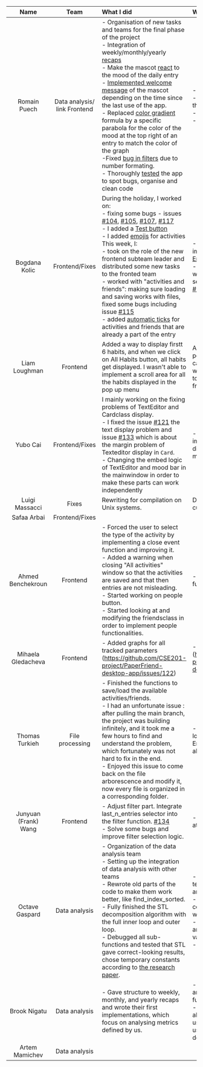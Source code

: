 | Name                 |Team               |      What I did             |  What I will do |
|:----------------------:|:-----------------:|:-------------------------|:------------------|
| Romain Puech         |Data analysis/ link Frontend  |- Organisation of new tasks and teams for the final phase of the project<br>- Integration of weekly/monthly/yearly [recaps](https://github.com/orgs/CSE201-project/projects/4/views/2?pane=issue&itemId=16133849)<br>- Make the mascot [react](https://github.com/CSE201-project/PaperFriend-desktop-app/issues/96) to the mood of the daily entry<br>- [Implemented welcome message](https://github.com/CSE201-project/PaperFriend-desktop-app/issues/140) of the mascot depending on the time since the last use of the app.<br>- Replaced [color gradient](https://github.com/CSE201-project/PaperFriend-desktop-app/issues/141) formula by a specific parabola for the color of the mood at the top right of an entry to match the color of the graph<br>-Fixed [bug in filters](https://github.com/CSE201-project/PaperFriend-desktop-app/issues/126) due to number formating.<br>- Thoroughly [tested](https://github.com/CSE201-project/PaperFriend-desktop-app/issues/131) the app to spot bugs, organise and clean code|- Clean code<br>- Integrate suggestions of the mascot.<br>- Generate testing data.<br>- Link analysis/frontend|
| Bogdana Kolic        |Frontend/Fixes |During the holiday, I worked on:<br>- fixing some bugs - issues [#104](https://github.com/CSE201-project/PaperFriend-desktop-app/issues/104), [#105](https://github.com/CSE201-project/PaperFriend-desktop-app/issues/105), [#107](https://github.com/CSE201-project/PaperFriend-desktop-app/issues/107), [#117](https://github.com/CSE201-project/PaperFriend-desktop-app/issues/117)<br>- I added a [Test button](https://github.com/CSE201-project/PaperFriend-desktop-app/issues/103)<br>- I added [emojis](https://github.com/CSE201-project/PaperFriend-desktop-app/issues/110) for activities<br>This week, I: <br>- took on the role of the new frontend subteam leader and distributed some new tasks to the fronted team<br>- worked with "activities and friends": making sure loading and saving works with files, fixed some bugs including issue [#115](https://github.com/CSE201-project/PaperFriend-desktop-app/issues/115)<br>- added [automatic ticks](https://github.com/CSE201-project/PaperFriend-desktop-app/issues/143) for activities and friends that are already a part of the entry<br>|-I have to finish the implementation of [EntryRecap display](https://github.com/CSE201-project/PaperFriend-desktop-app/issues/87)<br>- make EntryCard compatible with all tracked habits and settings - issues [#124](https://github.com/CSE201-project/PaperFriend-desktop-app/issues/124) and [#132](https://github.com/CSE201-project/PaperFriend-desktop-app/issues/132)<br>|
| Liam Loughman        |Frontend       |Added a way to display firstt 6 habits, and when we click on All Habits button, all habits get displayed. I wasn't able to implement a scroll area for all the habits displayed in the pop up menu|Add a scrollable area to the pop up menu so all habits can be seen. Add a button which opens a pop up menu to save new habits with frequency of each habit|
| Yubo Cai             |Frontend/Fixes | I mainly working on the fixing problems of TextEditor and Cardclass display. <br> - I fixed the issue [#121](https://github.com/CSE201-project/PaperFriend-desktop-app/issues/121) the text display problem and issue [#133](https://github.com/CSE201-project/PaperFriend-desktop-app/issues/133) which is about the margin problem of Texteditor display in `Card`. <br> - Changing the embed logic of TextEditor and mood bar in the mainwindow in order to make these parts can work independently  | - Working on some improvement like functions display and other part of the mainwindow.|
| Luigi Massacci       |Fixes          |Rewriting for compilation on Unix systems.|Deleting stuff that is not currently deallocated.|
| Safaa Arbai          |Frontend/Fixes |||
| Ahmed Benchekroun    |Frontend       |- Forced the user to select the type of the activity by implementing a close event function and improving it. <br> - Added a warning when closing "All activities" window so that the activities are saved and that then entries are not misleading. <br> - Started working on people button. <br> - Started looking at and modifying the friendsclass in order to implement people functionalities.|- Implement people functionalities.|
| Mihaela Gledacheva   |Frontend       | - Added graphs for all tracked parameters (https://github.com/CSE201-project/PaperFriend-desktop-app/issues/122) | - Improve on the style (https://github.com/CSE201-project/PaperFriend-desktop-app/issues/123) |
| Thomas Turkieh       |File processing|- Finished the functions to save/load the available activities/friends.<br> - I had an unfortunate issue : after pulling the main branch, the project was building infinitely, and it took me a few hours to find and understand the problem, which fortunately was not hard to fix in the end.<br>- Enjoyed this issue to come back on the file arborescence and modify it, now every file is organized in a corresponding folder.   |- Implement saving and loading functions for the Entry recap objects. Maybe also enhance them.  |
| Junyuan (Frank) Wang |Frontend       | - Adjust filter part. Integrate last_n_entries selector into the filter function. [#134](https://github.com/CSE201-project/PaperFriend-desktop-app/issues/134) <br> - Solve some bugs and improve filter selection logic.| - Add slidebars to other attributes of entries. [#130](https://github.com/CSE201-project/PaperFriend-desktop-app/issues/130)|
| Octave Gaspard       |Data analysis  |- Organization of the data analysis team <br>- Setting up the integration of data analysis with other teams <br>- Rewrote old parts of the code to make them work better, like find_index_sorted. <br>- Fully finished the STL decomposition algorithm with the full inner loop and outer loop.<br>- Debugged all sub-functions and tested that STL gave correct-looking results, chose temporary constants according to [the research paper](https://www.scb.se/contentassets/ca21efb41fee47d293bbee5bf7be7fb3/stl-a-seasonal-trend-decomposition-procedure-based-on-loess.pdf). <br>|- Finish with the rest of the team the integration of the analysis in the app. <br>- Test and choose better constants for the application we do of STL. <br>- Replace or improve other analysis functions by using values given by STL. <br>- Optimize the code.<br>|
| Brook Nigatu         |Data analysis  |- Gave structure to weekly, monthly, and yearly recaps and wrote their first implementations, which focus on analysing metrics defined by us.|- Add to the recaps using analysis from existing functions.<br> - Discuss with the team about methods to analyse user-defined activities and use them to give more detailed recaps.|
| Artem Mamichev       |Data analysis  |||    
